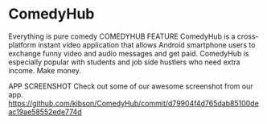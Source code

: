 # ComedyHub
Everything is pure comedy
COMEDYHUB FEATURE
ComedyHub is a cross-platform instant video application that allows Android smartphone users to exchange funny video and audio messages and get paid. ComedyHub is especially popular with students and job side hustlers who need extra income.
Make money.

APP SCREENSHOT
Check out some of our awesome screenshot from our app.
https://github.com/kibson/ComedyHub/commit/d79904f4d765dab85100deac19ae58552ede774d
